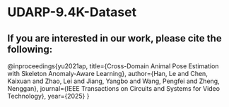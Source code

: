 # UDARP-9.4K-Dataset

## If you are interested in our work, please cite the following:

@inproceedings{yu2021ap,
  title={Cross-Domain Animal Pose Estimation with Skeleton Anomaly-Aware Learning},
  author={Han, Le and Chen, Kaixuan and Zhao, Lei and Jiang, Yangbo and Wang, Pengfei and Zheng, Nenggan},
  journal={IEEE Transactions on Circuits and Systems for Video Technology},
  year={2025}
}
